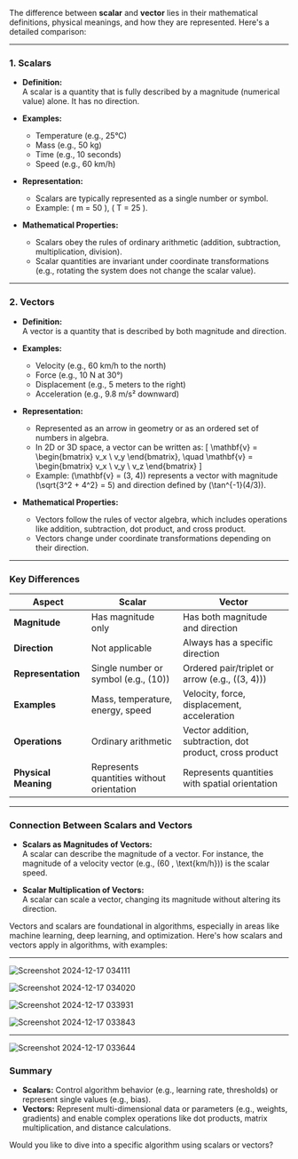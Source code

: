 The difference between **scalar** and **vector** lies in their mathematical definitions, physical meanings, and how they are represented. Here's a detailed comparison:

---

### **1. Scalars**
- **Definition:**  
  A scalar is a quantity that is fully described by a magnitude (numerical value) alone. It has no direction.

- **Examples:**
  - Temperature (e.g., 25°C)
  - Mass (e.g., 50 kg)
  - Time (e.g., 10 seconds)
  - Speed (e.g., 60 km/h)

- **Representation:**
  - Scalars are typically represented as a single number or symbol.
  - Example: \( m = 50 \), \( T = 25 \).

- **Mathematical Properties:**
  - Scalars obey the rules of ordinary arithmetic (addition, subtraction, multiplication, division).
  - Scalar quantities are invariant under coordinate transformations (e.g., rotating the system does not change the scalar value).

---

### **2. Vectors**
- **Definition:**  
  A vector is a quantity that is described by both magnitude and direction.

- **Examples:**
  - Velocity (e.g., 60 km/h to the north)
  - Force (e.g., 10 N at 30°)
  - Displacement (e.g., 5 meters to the right)
  - Acceleration (e.g., 9.8 m/s² downward)

- **Representation:**
  - Represented as an arrow in geometry or as an ordered set of numbers in algebra.
  - In 2D or 3D space, a vector can be written as:
    \[
    \mathbf{v} = \begin{bmatrix} v_x \\ v_y \end{bmatrix}, \quad \mathbf{v} = \begin{bmatrix} v_x \\ v_y \\ v_z \end{bmatrix}
    \]
  - Example: \(\mathbf{v} = (3, 4)\) represents a vector with magnitude \(\sqrt{3^2 + 4^2} = 5\) and direction defined by \(\tan^{-1}(4/3)\).

- **Mathematical Properties:**
  - Vectors follow the rules of vector algebra, which includes operations like addition, subtraction, dot product, and cross product.
  - Vectors change under coordinate transformations depending on their direction.

---

### **Key Differences**

| **Aspect**         | **Scalar**                                | **Vector**                              |
|---------------------|-------------------------------------------|-----------------------------------------|
| **Magnitude**       | Has magnitude only                       | Has both magnitude and direction        |
| **Direction**       | Not applicable                          | Always has a specific direction         |
| **Representation**  | Single number or symbol (e.g., \(10\))   | Ordered pair/triplet or arrow (e.g., \((3, 4)\)) |
| **Examples**        | Mass, temperature, energy, speed         | Velocity, force, displacement, acceleration |
| **Operations**      | Ordinary arithmetic                      | Vector addition, subtraction, dot product, cross product |
| **Physical Meaning**| Represents quantities without orientation | Represents quantities with spatial orientation |

---

### **Connection Between Scalars and Vectors**
- **Scalars as Magnitudes of Vectors:**  
  A scalar can describe the magnitude of a vector. For instance, the magnitude of a velocity vector (e.g., \(60 \, \text{km/h}\)) is the scalar speed.

- **Scalar Multiplication of Vectors:**  
  A scalar can scale a vector, changing its magnitude without altering its direction.

Vectors and scalars are foundational in algorithms, especially in areas like machine learning, deep learning, and optimization. Here's how scalars and vectors apply in algorithms, with examples:

---

![Screenshot 2024-12-17 034111](https://github.com/user-attachments/assets/a7662842-6653-4bf7-8d8c-ddbac6dfbe22)

![Screenshot 2024-12-17 034020](https://github.com/user-attachments/assets/b04eeb60-e613-42d8-b09b-67d9523ce57a)


![Screenshot 2024-12-17 033931](https://github.com/user-attachments/assets/e580bbb6-769d-41bc-996c-3e7bb7a6501d)



![Screenshot 2024-12-17 033843](https://github.com/user-attachments/assets/91ae41d2-cfd5-48bc-a7e5-25874d33d0e8)

---
![Screenshot 2024-12-17 033644](https://github.com/user-attachments/assets/518bfc18-3b78-42d9-ad9f-a198e8ea751a)



### **Summary**
- **Scalars:** Control algorithm behavior (e.g., learning rate, thresholds) or represent single values (e.g., bias).
- **Vectors:** Represent multi-dimensional data or parameters (e.g., weights, gradients) and enable complex operations like dot products, matrix multiplication, and distance calculations.

Would you like to dive into a specific algorithm using scalars or vectors?
